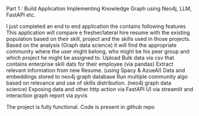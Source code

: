 Part 1 : Build Application Implementing Knowledge Graph using Neo4j, LLM, FastAPI etc.

I just completed an end to end application the contains following features
This application will compare e fresher/lateral hire resume with the existing population based on their skill, project and the skills used in those projects. Based on the analysis (Graph data science) it will find the appropriate community where the user might belong, who might be his peer group and which project he might be assigned to.
Upload Bulk data via csv that contains enterprise skill dats for their employee (via pandas)
Extract relevant information from new Resume. (using Spacy & AzueAI)
Data and embeddings stored to neo4j graph database
Run multiple community algo based on relevance and use of skills distribution. (neo4j graph data science)
Exposing data and other http action via FastAPI
UI via streamlit and interaction graph report via pyvis

The project is fully functional. Code is present in github repo
